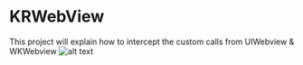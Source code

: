 # KRWebView
This project will explain how to intercept the custom calls from UIWebview &amp; WKWebview
![alt text](http://placehold.it/120x120&text=image4)
